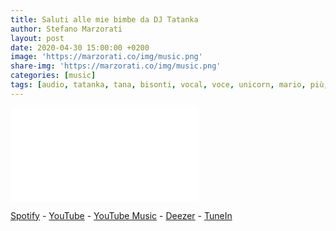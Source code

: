 ```yaml
---
title: Saluti alle mie bimbe da DJ Tatanka
author: Stefano Marzorati
layout: post
date: 2020-04-30 15:00:00 +0200
image: 'https://marzorati.co/img/music.png'
share-img: 'https://marzorati.co/img/music.png'
categories: [music]
tags: [audio, tatanka, tana, bisonti, vocal, voce, unicorn, mario, più, remix]
---
```

<div class="video">
    <iframe src="//www.youtube.com/embed/HUyLhS92QDs" frameborder="0" allowfullscreen></iframe>
</div>

<a href="https://open.spotify.com/artist/2aydmdVvtiNGAQjHmiGHlh?autoplay=true&v=A" target="_blank">Spotify</a> - <a href="https://www.youtube.com/playlist?playnext=1&list=PLA8NwJ7Iaf9_palk1Zi8SGw5JuOirmQ2C&feature=gws_kp_artist
" target="_blank">YouTube</a> - <a href="https://music.youtube.com/channel/UCj_p7m1LkHo8b-wWWIL946Q?feature=gws_kp_artist&feature=gws_kp_artist" target="_blank">YouTube Music</a> - <a href="https://www.deezer.com/artist/302788/radio?autoplay=true" target="_blank">Deezer</a> - <a href="https://tunein.com/artist/TATANKA-Project-m410790/?autoplay=true" target="_blank">TuneIn</a>   